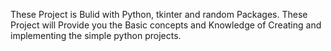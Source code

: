 These Project is Bulid with Python, tkinter and random Packages.
These Project will Provide you the Basic concepts and Knowledge of Creating and implementing the simple python projects. 
